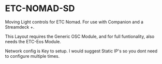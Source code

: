 # ETC-NOMAD-SD
Moving Light controls for ETC Nomad. For use with Companion and a Streamdeck +.

This Layout requires the Generic OSC Module, and for full funtionality, also needs the ETC-Eos Module.

Network config is Key to setup. I would suggest Static IP's so you dont need to configure multiple times.


